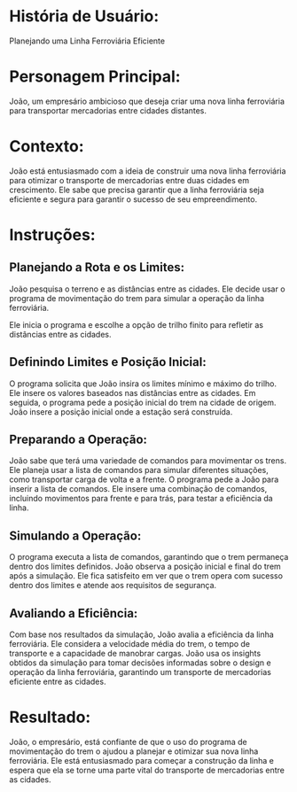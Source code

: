# História de Usuário: 

Planejando uma Linha Ferroviária Eficiente

# Personagem Principal: 

João, um empresário ambicioso que deseja criar uma nova linha ferroviária para transportar mercadorias entre cidades distantes.

# Contexto:

João está entusiasmado com a ideia de construir uma nova linha ferroviária para otimizar o transporte de mercadorias entre duas cidades em crescimento. Ele sabe que precisa garantir que a linha ferroviária seja eficiente e segura para garantir o sucesso de seu empreendimento.

# Instruções:

## Planejando a Rota e os Limites:

João pesquisa o terreno e as distâncias entre as cidades. Ele decide usar o programa de movimentação do trem para simular a operação da linha ferroviária.

Ele inicia o programa e escolhe a opção de trilho finito para refletir as distâncias entre as cidades.

## Definindo Limites e Posição Inicial:

O programa solicita que João insira os limites mínimo e máximo do trilho. Ele insere os valores baseados nas distâncias entre as cidades.
Em seguida, o programa pede a posição inicial do trem na cidade de origem. João insere a posição inicial onde a estação será construída.

## Preparando a Operação:

João sabe que terá uma variedade de comandos para movimentar os trens. Ele planeja usar a lista de comandos para simular diferentes situações, como transportar carga de volta e a frente.
O programa pede a João para inserir a lista de comandos. Ele insere uma combinação de comandos, incluindo movimentos para frente e para trás, para testar a eficiência da linha.

## Simulando a Operação:

O programa executa a lista de comandos, garantindo que o trem permaneça dentro dos limites definidos.
João observa a posição inicial e final do trem após a simulação. Ele fica satisfeito em ver que o trem opera com sucesso dentro dos limites e atende aos requisitos de segurança.

## Avaliando a Eficiência:

Com base nos resultados da simulação, João avalia a eficiência da linha ferroviária. Ele considera a velocidade média do trem, o tempo de transporte e a capacidade de manobrar cargas.
João usa os insights obtidos da simulação para tomar decisões informadas sobre o design e operação da linha ferroviária, garantindo um transporte de mercadorias eficiente entre as cidades.

# Resultado:

João, o empresário, está confiante de que o uso do programa de movimentação do trem o ajudou a planejar e otimizar sua nova linha ferroviária. Ele está entusiasmado para começar a construção da linha e espera que ela se torne uma parte vital do transporte de mercadorias entre as cidades.